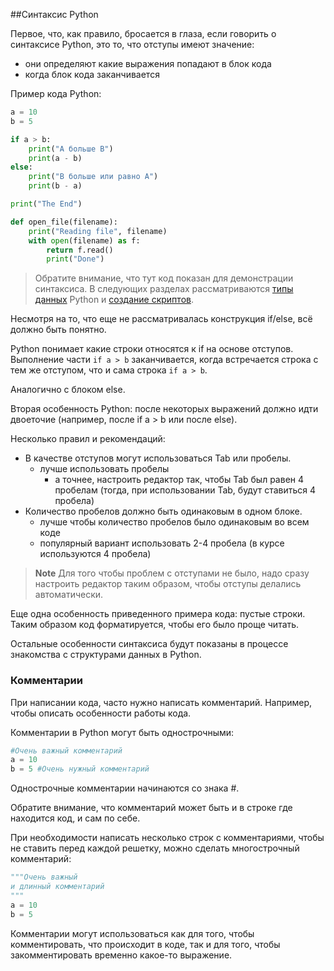 ##Синтаксис Python

Первое, что, как правило, бросается в глаза, если говорить о синтаксисе Python, это то, что отступы имеют значение:
* они определяют какие выражения попадают в блок кода
* когда блок кода заканчивается

Пример кода Python:
```python
a = 10
b = 5

if a > b:
    print("A больше B")
    print(a - b)
else:
    print("B больше или равно A")
    print(b - a)

print("The End")

def open_file(filename):
    print("Reading file", filename)
    with open(filename) as f:
        return f.read()
        print("Done")
```

> Обратите внимание, что тут код показан для демонстрации синтаксиса. В следующих разделах рассматриваются [типы данных](../book/03_data_structures/) Python и [создание скриптов](../04_basic_scripts/).

Несмотря на то, что еще не рассматривалась конструкция if/else, всё должно быть понятно.

Python понимает какие строки относятся к if на основе отступов.
Выполнение части ```if a > b``` заканчивается, когда встречается строка с тем же отступом, что и сама строка ```if a > b```.

Аналогично с блоком else.

Вторая особенность Python: после некоторых выражений должно идти двоеточие (например, после if a > b или после else).

Несколько правил и рекомендаций:
* В качестве отступов могут использоваться Tab или пробелы. 
  * лучше использовать пробелы
    * а точнее, настроить редактор так, чтобы Tab был равен 4 пробелам (тогда, при использовании Tab, будут ставиться 4 пробела)
* Количество пробелов должно быть одинаковым в одном блоке.
  * лучше чтобы количество пробелов было одинаковым во всем коде
  * популярный вариант использовать 2-4 пробела (в курсе используются 4 пробела)

> **Note** Для того чтобы проблем с отступами не было, надо сразу настроить редактор таким образом, чтобы отступы делались автоматически.


Еще одна особенность приведенного примера кода: пустые строки.
Таким образом код форматируется, чтобы его было проще читать.

Остальные особенности синтаксиса будут показаны в процессе знакомства с структурами данных в Python.

### Комментарии

При написании кода, часто нужно написать комментарий.
Например, чтобы описать особенности работы кода.

Комментарии в Python могут быть однострочными:
```python
#Очень важный комментарий
a = 10
b = 5 #Очень нужный комментарий
```
Однострочные комментарии начинаются со знака #.

Обратите внимание, что комментарий может быть и в строке где находится код, и сам по себе.

При необходимости написать несколько строк с комментариями, чтобы не ставить перед каждой решетку, можно сделать многострочный комментарий:
```python
"""Очень важный
и длинный комментарий
"""
a = 10
b = 5
```

Комментарии могут использоваться как для того, чтобы комментировать, что происходит в коде, так и для того, чтобы закомментировать временно какое-то выражение.
